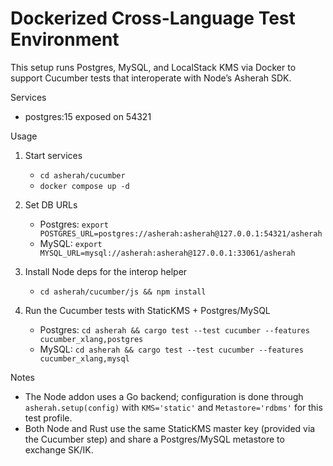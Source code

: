Dockerized Cross-Language Test Environment
=========================================

This setup runs Postgres, MySQL, and LocalStack KMS via Docker to support Cucumber tests that interoperate with Node’s Asherah SDK.

Services
- postgres:15 exposed on 54321

Usage
1) Start services
   - `cd asherah/cucumber`
   - `docker compose up -d`

2) Set DB URLs
   - Postgres: `export POSTGRES_URL=postgres://asherah:asherah@127.0.0.1:54321/asherah`
   - MySQL:    `export MYSQL_URL=mysql://asherah:asherah@127.0.0.1:33061/asherah`

3) Install Node deps for the interop helper
   - `cd asherah/cucumber/js && npm install`

4) Run the Cucumber tests with StaticKMS + Postgres/MySQL
   - Postgres: `cd asherah && cargo test --test cucumber --features cucumber_xlang,postgres`
   - MySQL:    `cd asherah && cargo test --test cucumber --features cucumber_xlang,mysql`

Notes
- The Node addon uses a Go backend; configuration is done through `asherah.setup(config)` with `KMS='static'` and `Metastore='rdbms'` for this test profile.
- Both Node and Rust use the same StaticKMS master key (provided via the Cucumber step) and share a Postgres/MySQL metastore to exchange SK/IK.
